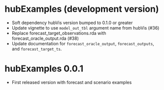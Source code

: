 # hubExamples (development version)

* Soft dependency hubVis version bumped to 0.1.0 or greater
* Update vignette to use `model_out_tbl` argument name from hubVis (#36)
* Replace forecast_target_observations.rda with forecast_oracle_output.rda (#38)
* Update documentation for `forecast_oracle_output`, `forecast_outputs`, and `forecast_target_ts`.

# hubExamples 0.0.1

* First released version with forecast and scenario examples

